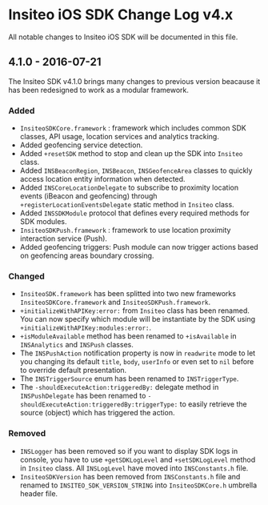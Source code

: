 # Insiteo iOS SDK Change Log v4.x
All notable changes to Insiteo iOS SDK will be documented in this file.

## 4.1.0 - 2016-07-21
The Insiteo SDK v4.1.0 brings many changes to previous version beacause it has been redesigned to work as a modular framework.

### Added
- `InsiteoSDKCore.framework` : framework which includes common SDK classes, API usage, location services and analytics tracking.
- Added geofencing service detection.
- Added `+resetSDK` method to stop and clean up the SDK into `Insiteo` class.
- Added `INSBeaconRegion`, `INSBeacon`, `INSGeofenceArea` classes to quickly access location entity information when detected.
- Added `INSCoreLocationDelegate` to subscribe to proximity location events (iBeacon and geofencing) through `+registerLocationEventsDelegate` static method in `Insiteo` class.
- Added `INSSDKModule` protocol that defines every required methods for SDK modules.
- `InsiteoSDKPush.framework` : framework to use location proximity interaction service (Push).
- Added geofencing triggers: Push module can now trigger actions based on geofencing areas boundary crossing.

### Changed
- `InsiteoSDK.framework` has been splitted into two new frameworks `InsiteoSDKCore.framework` and `InsiteoSDKPush.framework`.
- `+initializeWithAPIKey:error:` from `Insiteo` class has been renamed. You can now specify which module will be instantiate by the SDK using `+initializeWithAPIKey:modules:error:`.
- `+isModuleAvailable` method has been renamed to `+isAvailable` in `INSAnalytics` and `INSPush` classes.
- The `INSPushAction` notification property is now in `readwrite` mode to let you changing its default `title`, `body`, `userInfo` or even set to `nil` before to override default presentation.
- The `INSTriggerSource` enum has been renamed to `INSTriggerType`.
- The `-shouldExecuteAction:triggeredBy:` delegate method in `INSPushDelegate` has been renamed to `-shouldExecuteAction:triggeredBy:triggerType:` to easily retrieve the source (object) which has triggered the action.

### Removed
- `INSLogger` has been removed so if you want to display SDK logs in console, you have to use `+getSDKLogLevel` and `+setSDKLogLevel` method in `Insiteo` class. All `INSLogLevel` have moved into `INSConstants.h` file.
- `InsiteoSDKVersion` has been removed from `INSConstants.h` file and renamed to `INSITEO_SDK_VERSION_STRING` into `InsiteoSDKCore.h` umbrella header file.
